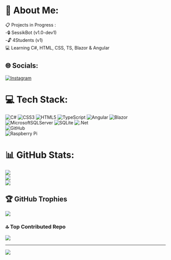 # 💫 About Me:
📋 Projects in Progress :<br>
-🔒 SessikBot (v1.0-dev1)<br>
-🔓 4Students (v1)<br>
💻 Learning C#, HTML, CSS, TS, Blazor & Angular<br>



## 🌐 Socials:
[![Instagram](https://img.shields.io/badge/Instagram-%23E4405F.svg?logo=Instagram&logoColor=white)](https://instagram.com/derxios) 

# 💻 Tech Stack:
![C#](https://img.shields.io/badge/c%23-%23239120.svg?style=flat&logo=csharp&logoColor=white) ![CSS3](https://img.shields.io/badge/css3-%231572B6.svg?style=flat&logo=css3&logoColor=white) ![HTML5](https://img.shields.io/badge/html5-%23E34F26.svg?style=flat&logo=html5&logoColor=white) ![TypeScript](https://img.shields.io/badge/typescript-%23007ACC.svg?style=flat&logo=typescript&logoColor=white) ![Angular](https://img.shields.io/badge/angular-%23DD0031.svg?style=flat&logo=angular&logoColor=white) ![Blazor](https://img.shields.io/badge/blazor-%235C2D91.svg?style=flat&logo=blazor&logoColor=white) ![MicrosoftSQLServer](https://img.shields.io/badge/Microsoft%20SQL%20Server-CC2927?style=flat&logo=microsoft%20sql%20server&logoColor=white) ![SQLite](https://img.shields.io/badge/sqlite-%2307405e.svg?style=flat&logo=sqlite&logoColor=white) ![.Net](https://img.shields.io/badge/.NET-5C2D91?style=flat&logo=.net&logoColor=white)<br>
![GitHub](https://img.shields.io/badge/github-%23121011.svg?style=flat&logo=github&logoColor=white) <br>
![Raspberry Pi](https://img.shields.io/badge/-Raspberry_Pi-C51A4A?style=flat&logo=Raspberry-Pi)
# 📊 GitHub Stats:
![](https://github-readme-stats.vercel.app/api?username=Derxios&theme=monokai&hide_border=false&include_all_commits=true&count_private=true)<br/>
![](https://github-readme-streak-stats.herokuapp.com/?user=Derxios&theme=monokai&hide_border=false)<br/>
![](https://github-readme-stats.vercel.app/api/top-langs/?username=Derxios&theme=monokai&hide_border=false&include_all_commits=true&count_private=true&layout=compact)

## 🏆 GitHub Trophies
![](https://github-profile-trophy.vercel.app/?username=Derxios&theme=radical&no-frame=false&no-bg=true&margin-w=4)

### 🔝 Top Contributed Repo
![](https://github-contributor-stats.vercel.app/api?username=Derxios&limit=5&theme=dark&combine_all_yearly_contributions=true)

---
[![](https://visitcount.itsvg.in/api?id=Derxios&icon=7&color=4)](https://visitcount.itsvg.in)
